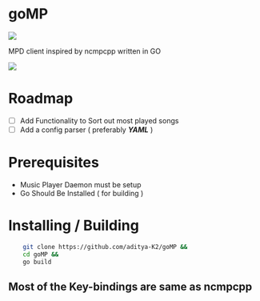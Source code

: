 # goMP

![](https://img.shields.io/badge/status-usable-blue)

 MPD client inspired by ncmpcpp written in GO

![](./demo.gif)

# Roadmap

- [ ] Add Functionality to Sort out most played songs
- [ ] Add a config parser ( preferably ***YAML*** )

# Prerequisites

- Music Player Daemon must be setup
- Go Should Be Installed ( for building )

# Installing / Building

```bash
	git clone https://github.com/aditya-K2/goMP &&
	cd goMP &&
	go build
```

## Most of the Key-bindings are same as ncmpcpp
